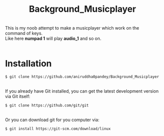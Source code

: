 # <div align="center">Background_Musicplayer</div>
<br/>This is my noob attempt to make a musicplayer which work on the command of keys.<br/>
Like here <b>numpad 1</b> will play <b>audio_1</b> and so on.<br/><br/>
# Installation
```
$ git clone https://github.com/aniruddha0pandey/Background_Musicplayer
```
<br/>If you already have Git installed, you can get the latest development version via Git itself:
```
$ git clone https://github.com/git/git
```
<br/>Or you can download git for you computer via:
```
$ git install https://git-scm.com/download/linux
```
